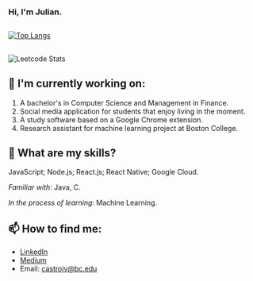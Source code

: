 ### Hi, I'm Julian.

##
[![Top Langs](https://github-readme-stats.vercel.app/api/top-langs/?username=juliancstrocodes)](https://github.com/juliancstrocodes/github-readme-stats)
##
![Leetcode Stats](https://leetcode.card.workers.dev/?username=juliancstrocodes&theme=dark)

## 🌱 I'm currently working on:
1. A bachelor's in Computer Science and Management in Finance.
2. Social media application for students that enjoy living in the moment.
3. A study software based on a Google Chrome extension.
4. Research assistant for machine learning project at Boston College.

## 🤔 What are my skills?
JavaScript; Node.js; React.js; React Native; Google Cloud.

_Familiar with_: Java, C.

_In the process of learning_: Machine Learning.

## 📫 How to find me:
- [LinkedIn](https://www.linkedin.com/in/julian-castro-7950aa1a7/)
- [Medium](https://medium.com/@jcast5008)
- Email: castrojv@bc.edu

